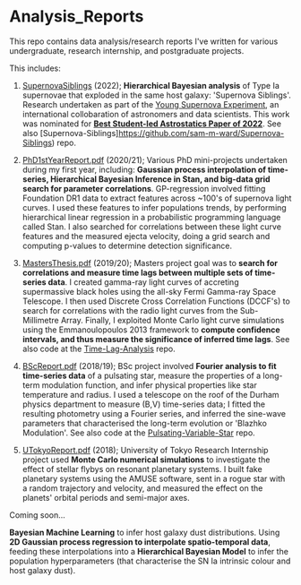 # Analysis_Reports
This repo contains data analysis/research reports I've written for various undergraduate, research internship, and postgraduate projects.

This includes:

1) [SupernovaSiblings](https://ui.adsabs.harvard.edu/abs/2022arXiv220910558W/abstract) (2022); **Hierarchical Bayesian analysis** of Type Ia supernovae that exploded in the same host galaxy: 'Supernova Siblings'. Research undertaken as part of the [Young Supernova Experiment](https://yse.ucsc.edu), an international collobaration of astronomers and data scientists. This work was nominated for [**Best Student-led Astrostatics Paper of 2022**](http://astrostat.org/competition/). See also [Supernova-Siblings]https://github.com/sam-m-ward/Supernova-Siblings) repo.

2) [PhD1stYearReport.pdf](https://github.com/sam-m-ward/Analysis_Reports/blob/main/PhD1stYearReport.pdf) (2020/21); Various PhD mini-projects undertaken during my first year, including: **Gaussian process interpolation of time-series, Hierarchical Bayesian Inference in Stan, and big-data grid search for parameter correlations**. GP-regression involved fitting Foundation DR1 data to extract features across ~100's of supernova light curves. I used these features to infer populations trends, by performing hierarchical linear regression in a probabilistic programming language called Stan. I also searched for correlations between these light curve features and the measured ejecta velocity, doing a grid search and computing p-values to determine detection significance.

3) [MastersThesis.pdf](https://github.com/sam-m-ward/Analysis_Reports/blob/main/MastersThesis.pdf) (2019/20); Masters project goal was to **search for correlations and measure time lags between multiple sets of time-series data**. I created gamma-ray light curves of accreting supermassive black holes using the all-sky Fermi Gamma-ray Space Telescope. I then used Discrete Cross Correlation Functions (DCCF's) to search for correlations with the radio light curves from the Sub-Millimetre Array. Finally, I exploited Monte Carlo light curve simulations using the Emmanoulopoulos 2013 framework to **compute confidence intervals, and thus measure the significance of inferred time lags**. See also code at the [Time-Lag-Analysis](https://github.com/sam-m-ward/Time-Lag-Analysis) repo.

4) [BScReport.pdf](https://github.com/sam-m-ward/Analysis_Reports/blob/main/BScReport.pdf) (2018/19); BSc project involved **Fourier analysis to fit time-series data** of a pulsating star, measure the properties of a long-term modulation function, and infer physical properties like star temperature and radius. I used a telescope on the roof of the Durham physics department to measure (B,V) time-series data; I fitted the resulting photometry using a Fourier series, and inferred the sine-wave parameters that characterised the long-term evolution or 'Blazhko Modulation'. See also code at the [Pulsating-Variable-Star](https://github.com/sam-m-ward/Pulsating-Variable-Star) repo.

5) [UTokyoReport.pdf](https://github.com/sam-m-ward/Analysis_Reports/blob/main/UTokyoReport.pdf) (2018); University of Tokyo Research Internship project used **Monte Carlo numerical simulations** to investigate the effect of stellar flybys on resonant planetary systems. I built fake planetary systems using the AMUSE software, sent in a rogue star with a random trajectory and velocity, and measured the effect on the planets' orbital periods and semi-major axes.

Coming soon...

**Bayesian Machine Learning** to infer host galaxy dust distributions. Using **2D Gaussian process regression to interpolate spatio-temporal data**, feeding these interpolations into a **Hierarchical Bayesian Model** to infer the population hyperparameters (that characterise the SN Ia intrinsic colour and host galaxy dust).

